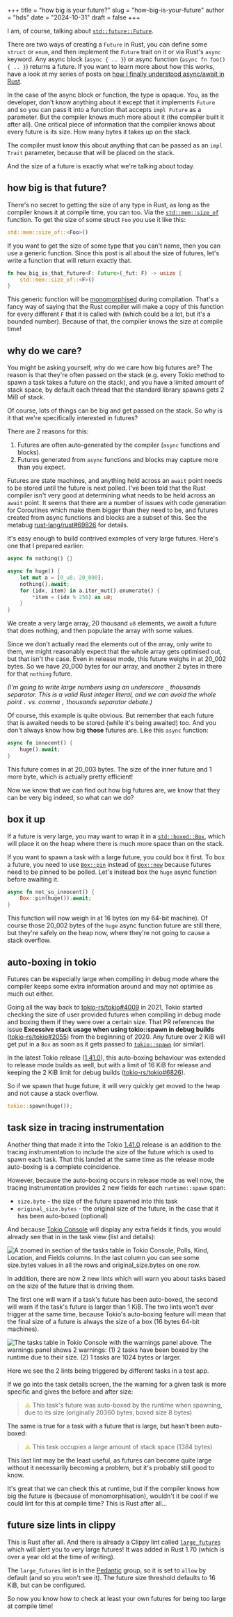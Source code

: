 +++
title = "how big is your future?"
slug = "how-big-is-your-future"
author = "hds"
date = "2024-10-31"
draft = false
+++

I am, of course, talking about [`std::future::Future`](https://doc.rust-lang.org/std/future/trait.Future.html).

There are two ways of creating a `Future` in Rust, you can define some `struct` or `enum`, and then implement the `Future` trait on it or via Rust's `async` keyword. Any async block (`async { .. }`) or async function (`async fn foo() { .. }`) returns a future. If you want to learn more about how this works, have a look at my series of posts on [how I finally understood async/await in Rust](@/posts/understanding-async-await-1.md).

In the case of the async block or function, the type is opaque. You, as the developer, don't know anything about it except that it implements `Future` and so you can pass it into a function that accepts `impl Future` as a parameter. But the compiler knows much more about it (the compiler built it after all). One critical piece of information that the compiler knows about every future is its size. How many bytes it takes up on the stack.

The compiler must know this about anything that can be passed as an `impl Trait` parameter, because that will be placed on the stack.

And the size of a future is exactly what we're talking about today.

## how big is that future?

There's no secret to getting the size of any type in Rust, as long as the compiler knows it at compile time, you can too. Via the [`std::mem::size_of`](https://doc.rust-lang.org/std/mem/fn.size_of.html) function. To get the size of some struct `Foo` you use it like this:

```rust
std::mem::size_of::<Foo>()
```

If you want to get the size of some type that you can't name, then you can use a generic function. Since this post is all about the size of futures, let's write a function that will return exactly that.

```rust
fn how_big_is_that_future<F: Future>(_fut: F) -> usize {
    std::mem::size_of::<F>()
}
```

This generic function will be [monomorphised](https://rustc-dev-guide.rust-lang.org/backend/monomorph.html) during compilation. That's a fancy way of saying that the Rust compiler will make a copy of this function for every different `F` that it is called with (which could be a lot, but it's a bounded number). Because of that, the compiler knows the size at compile time!

## why do we care?

You might be asking yourself, why do we care how big futures are? The reason is that they're often passed on the stack (e.g. every Tokio method to spawn a task takes a future on the stack), and you have a limited amount of stack space, by default each thread that the standard library spawns gets 2 MiB of stack.

Of course, lots of things can be big and get passed on the stack. So why is it that we're specifically interested in futures?

There are 2 reasons for this:

1. Futures are often auto-generated by the compiler (`async` functions and blocks).
2. Futures generated from `async` functions and blocks may capture more than you expect.

Futures are state machines, and anything held across an `await` point needs to be stored until the future is next polled. I've been told that the Rust compiler isn't very good at determining what needs to be held across an `await` point. It seems that there are a number of issues with code generation for Coroutines which make them bigger than they need to be, and futures created from async functions and blocks are a subset of this. See the metabug [rust-lang/rust#69826](https://github.com/rust-lang/rust/issues/69826) for details.

It's easy enough to build contrived examples of very large futures. Here's one that I prepared earlier:

```rust
async fn nothing() {}

async fn huge() {
    let mut a = [0_u8; 20_000];
    nothing().await;
    for (idx, item) in a.iter_mut().enumerate() {
        *item = (idx % 256) as u8;
    }
}
```

We create a very large array, 20 thousand `u8` elements, we await a future that does nothing, and then populate the array with some values.

Since we don't actually read the elements out of the array, only write to them, we might reasonably expect that the whole array gets optimised out, but that isn't the case. Even in release mode, this future weighs in at 20_002 bytes. So we have 20_000 bytes for our array, and another 2 bytes in there for that `nothing` future.

_(I'm going to write large numbers using an underscore `_` thousands separator. This is a valid Rust integer literal, and we can avoid the whole point `.` vs. comma `,` thousands separator debate.)_

Of course, this example is quite obvious. But remember that each future that is awaited needs to be stored (while it's being awaited) too. And you don't always know how big **those** futures are. Like this `async` function:

```rust
async fn innocent() {
    huge().await;
}
```

This future comes in at 20_003 bytes. The size of the inner future and 1 more byte, which is actually pretty efficient!

Now we know that we can find out how big futures are, we know that they can be very big indeed, so what can we do?

## box it up

If a future is very large, you may want to wrap it in a [`std::boxed::Box`](https://doc.rust-lang.org/std/boxed/struct.Box.html), which will place it on the heap where there is much more space than on the stack.

If you want to spawn a task with a large future, you could box it first. To box a future, you need to use [`Box::pin`](https://doc.rust-lang.org/std/boxed/struct.Box.html#method.pin) instead of [`Box::new`](https://doc.rust-lang.org/std/boxed/struct.Box.html#method.new) because futures need to be pinned to be polled. Let's instead box the `huge` async function before awaiting it.

```rust
async fn not_so_innocent() {
    Box::pin(huge()).await;
}
```

This function will now weigh in at 16 bytes (on my 64-bit machine). Of course those 20_002 bytes of the `huge` async function future are still there, but they're safely on the heap now, where they're not going to cause a stack overflow.

## auto-boxing in tokio

Futures can be especially large when compiling in debug mode where the compiler keeps some extra information around and may not optimise as much out either.

Going all the way back to [tokio-rs/tokio#4009](https://github.com/tokio-rs/tokio/pull/4009) in 2021, Tokio started checking the size of user provided futures when compiling in debug mode and boxing them if they were over a certain size. That PR references the issue **Excessive stack usage when using tokio::spawn in debug builds** ([tokio-rs/tokio#2055](https://github.com/tokio-rs/tokio/issues/2055)) from the beginning of 2020. Any future over 2 KiB will get put in a `Box` as soon as it gets passed to [`tokio::spawn`](https://docs.rs/tokio/1.41.0/tokio/task/fn.spawn.html) (or similar).

In the latest Tokio release ([1.41.0](https://github.com/tokio-rs/tokio/releases/tag/tokio-1.41.0)), this auto-boxing behaviour was extended to release mode builds as well, but with a limit of 16 KiB for release and keeping the 2 KiB limit for debug builds ([tokio-rs/tokio#6826](https://github.com/tokio-rs/tokio/pull/6826)).

So if we spawn that huge future, it will very quickly get moved to the heap and not cause a stack overflow.

```rust
tokio::spawn(huge());
```

## task size in tracing instrumentation

Another thing that made it into the Tokio [1.41.0](https://github.com/tokio-rs/tokio/releases/tag/tokio-1.41.0) release is an addition to the tracing instrumentation to include the size of the future which is used to spawn each task. That this landed at the same time as the release mode auto-boxing is a complete coincidence.

However, because the auto-boxing occurs in release mode as well now, the tracing instrumentation provides 2 new fields for each `runtime::spawn` span:
- `size.byte` - the size of the future spawned into this task
- `original_size.bytes` - the original size of the future, in the case that it has been auto-boxed (optional)

And because [Tokio Console](https://github.com/tokio-rs/console) will display any extra fields it finds, you would already see that in in the task view (list and details):

![A zoomed in section of the tasks table in Tokio Console, Polls, Kind, Location, and Fields columns. In the last column you can see some size.bytes values in all the rows and original_size.bytes on one row.](/img/how-big-is-your-future/tokio-console-fields.png)

In addition, there are now 2 new lints which will warn you about tasks based on the size of the future that is driving them.

The first one will warn if a task's future has been auto-boxed, the second will warn if the task's future is larger than 1 KiB. The two lints won't ever trigger at the same time, because Tokio's auto-boxing feature will mean that the final size of a future is always the size of a box (16 bytes 64-bit machines).

![The tasks table in Tokio Console with the warnings panel above. The warnings panel shows 2 warnings: (1) 2 tasks have been boxed by the runtime due to their size. (2) 1 tasks are 1024 bytes or larger.](/img/how-big-is-your-future/tokio-console-size-warnings.png)

Here we see the 2 lints being triggered by different tasks in a test app.

If we go into the task details screen, the the warning for a given task is more specific and gives the before and after size:

> <span style="color: #DDD96E">⚠</span> This task's future was auto-boxed by the runtime when spawning, due to its size (originally 20360 bytes, boxed size 8 bytes)

The same is true for a task with a future that is large, but hasn't been auto-boxed:

> <span style="color: #DDD96E">⚠</span> This task occupies a large amount of stack space (1384 bytes)

This last lint may be the least useful, as futures can become quite large without it necessarily becoming a problem, but it's probably still good to know.

It's great that we can check this at runtime, but if the compiler knows how big the future is (because of monomorphisation), wouldn't it be cool if we could lint for this at compile time? This is Rust after all...

## future size lints in clippy

This is Rust after all. And there is already a Clippy lint called [`large_futures`](https://rust-lang.github.io/rust-clippy/rust-1.82.0/index.html#/large_futures) which will alert you to very large futures! It was added in Rust 1.70 (which is over a year old at the time of writing).

The `large_futures` lint is in the [Pedantic](https://doc.rust-lang.org/clippy/lints.html#pedantic) group, so it is set to `allow` by default (and so you won't see it). The future size threshold defaults to 16 KiB, but can be configured.

So now you know how to check at least your own futures for being too large at compile time!